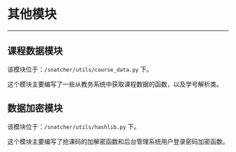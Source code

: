 # 其他模块

---

## 课程数据模块

该模块位于：`/snatcher/utils/course_data.py` 下。

这个模块主要编写了一些从教务系统中获取课程数据的函数，以及学号解析类。

## 数据加密模块

该模块位于：`/snatcher/utils/hashlib.py` 下。

这个模块主要编写了抢课码的加解密函数和后台管理系统用户登录密码加密函数。